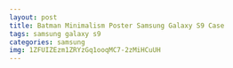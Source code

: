 ```yaml
---
layout: post
title: Batman Minimalism Poster Samsung Galaxy S9 Case
tags: samsung galaxy s9
categories: samsung
img: 1ZFUIZEzm1ZRYzGq1ooqMC7-2zMiHCuUH
---
```

